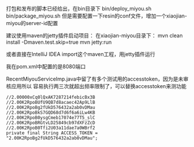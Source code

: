 打包和发布的脚本已经给出，在bin目录下
bin/deploy_miyou.sh
bin/package_miyou.sh
但是需要配置一下resin的conf文件，增加一个xiaojian-miyou的server-id配置



建议使用maven的jetty插件启动项目：
在xiaojian-miyou目录下：
mvn clean install -Dmaven.test.skip=true
mvn jetty:run

或者直接在IntelliJ IDEA import这个maven工程，用jetty插件运行

我在pom.xml中配置的是8080端口

RecentMiyouServiceImp.java中留了有多个测试用的accesstoken，因为是未审核应用所以
容易执行两三次就超出频率限制了，可以替换accesstoken来测功能

    //2.00000xCq0lQxAK7287214febicBx3B
    //2.00K2RpoBUfU9QB7d8acaec42Ap9LlB
    //2.00K2RpoBg2fUkD576432a2ab0vDMau
    //2.00K2RpoBkS7GQD68d7d6f6a6iLw4KB
    //2.00K2RpoB0ysgCmeb17074e77T5_slC
    //2.00K2RpoBRGtvLD25849cb97dXFzZcD
    //2.00K2RpoB0Tfi2U03a11dae7a0WBrf2
    private final String ACCESS_TOKEN = "2.00K2RpoBg2fUkD576432a2ab0vDMau";


